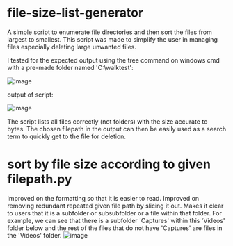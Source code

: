 # file-size-list-generator

A simple script to enumerate file directories and then sort the files from largest to smallest.
This script was made to simplify the user in managing files especially deleting large unwanted files.

I tested for the expected output using the tree command on windows cmd with a pre-made folder named 'C:\walktest':

![image](https://user-images.githubusercontent.com/39832806/147817410-732803eb-e4aa-4425-aa6b-7806821b727d.png)


output of script:

![image](https://user-images.githubusercontent.com/39832806/147817047-147201bc-23eb-4ba4-83e6-6695b793c5d8.png)


The script lists all files correctly (not folders) with the size accurate to bytes.
The chosen filepath in the output can then be easily used as a search term to quickly get to the file for deletion.

# sort by file size according to given filepath.py

Improved on the formatting so that it is easier to read.
Improved on removing redundant repeated given file path by slicing it out. Makes it clear to users that it is a subfolder or subsubfolder or a file within that folder.
For example, we can see that there is a subfolder 'Captures' within this 'Videos' folder below and the rest of the files that do not have 'Captures' are files in the 'Videos' folder.
![image](https://user-images.githubusercontent.com/39832806/153185853-ed08ad1f-38f1-4ebe-aa37-28cad0a3d0ae.png)
